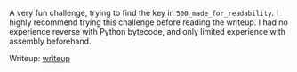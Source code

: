 A very fun challenge, trying to find the key in `500_made_for_readability`. I highly recommend trying this challenge before reading the writeup. I had no experience reverse with Python bytecode, and only limited experience with assembly beforehand.

Writeup: [writeup](writeup.md)
